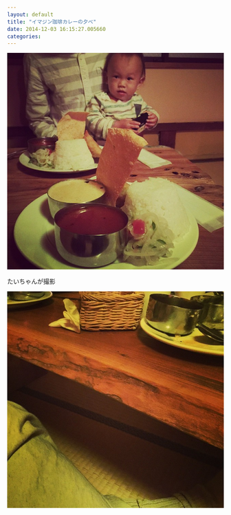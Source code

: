 ```yaml
---
layout: default
title: "イマジン珈琲カレーの夕べ"
date: 2014-12-03 16:15:27.005660
categories: 
---
```


![イマジン珈琲カレーの夕べ](/assets/images/201410/1168820_728646453838036_264467601_n.jpg)

たいちゃんが撮影

![たいちゃんが撮影](/assets/images/201410/10691807_749674778421238_1276403713_n.jpg)


